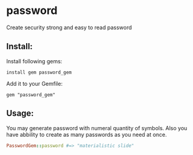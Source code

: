 # password
Create security strong and easy to read password
## Install:
Install following gems:
```
install gem password_gem
```
Add it to your Gemfile:
```
gem "password_gem"
```

## Usage:
 You may generate password with numeral quantity of symbols. Also you have abbility to create as many passwords as you need at once.
 ``` ruby
 PasswordGem::password #=> "materialistic slide"
 ```
 
